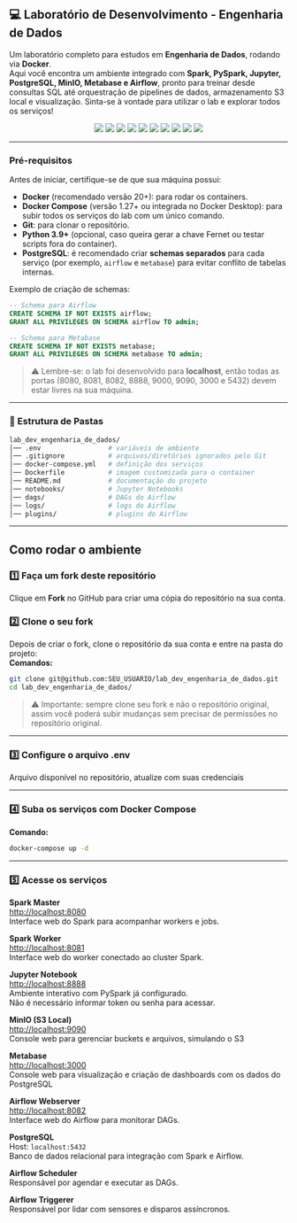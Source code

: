 ## 💻 Laboratório de Desenvolvimento - Engenharia de Dados

Um laboratório completo para estudos em **Engenharia de Dados**, rodando via **Docker**.  
Aqui você encontra um ambiente integrado com **Spark, PySpark, Jupyter, PostgreSQL, MinIO, Metabase e Airflow**, pronto para treinar desde consultas SQL até orquestração de pipelines de dados, armazenamento S3 local e visualização.
Sinta-se à vontade para utilizar o lab e explorar todos os serviços!


<p align="center">
  <img src="https://img.shields.io/badge/Python-3776AB?style=for-the-badge&logo=python&logoColor=white"/>
  <img src="https://img.shields.io/badge/SQL-4479A1?style=for-the-badge&logo=mysql&logoColor=white"/>
  <img src="https://img.shields.io/badge/Spark-FF6F00?style=for-the-badge&logo=apachespark&logoColor=white"/>
  <img src="https://img.shields.io/badge/PySpark-EE4C2C?style=for-the-badge&logo=python&logoColor=white"/>
  <img src="https://img.shields.io/badge/Spark_SQL-FF6F00?style=for-the-badge&logo=apachespark&logoColor=white"/>
  <img src="https://img.shields.io/badge/MinIO-26A69A?style=for-the-badge&logo=minio&logoColor=white"/>
  <img src="https://img.shields.io/badge/Postgres-316192?style=for-the-badge&logo=postgresql&logoColor=white"/>
  <img src="https://img.shields.io/badge/Airflow-017CEE?style=for-the-badge&logo=apacheairflow&logoColor=white"/>
  <img src="https://img.shields.io/badge/Docker-2496ED?style=for-the-badge&logo=docker&logoColor=white"/>
  <img src="https://img.shields.io/badge/Metabase-509EE3?style=for-the-badge&logo=metabase&logoColor=white"/>
</p>

---

### Pré-requisitos

Antes de iniciar, certifique-se de que sua máquina possui:

- **Docker** (recomendado versão 20+): para rodar os containers.
- **Docker Compose** (versão 1.27+ ou integrada no Docker Desktop): para subir todos os serviços do lab com um único comando.
- **Git**: para clonar o repositório.
- **Python 3.9+** (opcional, caso queira gerar a chave Fernet ou testar scripts fora do container).
- **PostgreSQL**: é recomendado criar **schemas separados** para cada serviço (por exemplo, `airflow` e `metabase`) para evitar conflito de tabelas internas.

Exemplo de criação de schemas:
```sql
-- Schema para Airflow
CREATE SCHEMA IF NOT EXISTS airflow;
GRANT ALL PRIVILEGES ON SCHEMA airflow TO admin;

-- Schema para Metabase
CREATE SCHEMA IF NOT EXISTS metabase;
GRANT ALL PRIVILEGES ON SCHEMA metabase TO admin;
```
> ⚠️ Lembre-se: o lab foi desenvolvido para **localhost**, então todas as portas (8080, 8081, 8082, 8888, 9000, 9090, 3000 e 5432) devem estar livres na sua máquina.

---

### 📂 Estrutura de Pastas

```bash
lab_dev_engenharia_de_dados/
│── .env                 # variáveis de ambiente
│── .gitignore           # arquivos/diretórios ignorados pelo Git
│── docker-compose.yml   # definição dos serviços
│── Dockerfile           # imagem customizada para o container
│── README.md            # documentação do projeto
│── notebooks/           # Jupyter Notebooks
│── dags/                # DAGs do Airflow
│── logs/                # logs do Airflow
│── plugins/             # plugins do Airflow
```
---

## Como rodar o ambiente

### 1️⃣ Faça um fork deste repositório
Clique em **Fork** no GitHub para criar uma cópia do repositório na sua conta.

### 2️⃣ Clone o seu fork
Depois de criar o fork, clone o repositório da sua conta e entre na pasta do projeto:  
**Comandos:**  
```bash
git clone git@github.com:SEU_USUARIO/lab_dev_engenharia_de_dados.git
cd lab_dev_engenharia_de_dados/
```
> ⚠️ Importante: sempre clone seu fork e não o repositório original, assim você poderá subir mudanças sem precisar de permissões no repositório original.

---

### 3️⃣ Configure o arquivo .env
Arquivo disponível no repositório, atualize com suas credenciais

---

### 4️⃣ Suba os serviços com Docker Compose
**Comando:**  
```bash
docker-compose up -d
```

---

### 5️⃣ Acesse os serviços

**Spark Master**  
[http://localhost:8080](http://localhost:8080)  
Interface web do Spark para acompanhar workers e jobs.

**Spark Worker**  
[http://localhost:8081](http://localhost:8081)  
Interface web do worker conectado ao cluster Spark.

**Jupyter Notebook**  
[http://localhost:8888](http://localhost:8888)  
Ambiente interativo com PySpark já configurado.  
Não é necessário informar token ou senha para acessar.

**MinIO (S3 Local)**  
[http://localhost:9090](http://localhost:9090)  
Console web para gerenciar buckets e arquivos, simulando o S3  

**Metabase**  
[http://localhost:3000](http://localhost:3000)  
Console web para visualização e criação de dashboards com os dados do PostgreSQL  

**Airflow Webserver**  
[http://localhost:8082](http://localhost:8082)  
Interface web do Airflow para monitorar DAGs.  

**PostgreSQL**  
Host: `localhost:5432`  
Banco de dados relacional para integração com Spark e Airflow. 

**Airflow Scheduler**  
Responsável por agendar e executar as DAGs.  

**Airflow Triggerer**  
Responsável por lidar com sensores e disparos assíncronos.  
